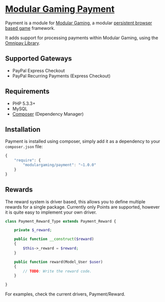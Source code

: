 # [Modular Gaming Payment](http://www.modulargaming.com)

Payment is a module for [Modular Gaming](https://github.com/modulargaming/modulargaming), a modular [persistent browser based game](http://www.pbbg.org) framework.

It adds support for processing payments within Modular Gaming, using the [Omnipay Library](https://github.com/adrianmacneil/omnipay).

## Supported Gateways

* PayPal Express Checkout
* PayPal Recurring Payments (Express Checkout)

## Requirements

* PHP 5.3.3+
* MySQL
* [Composer](http://getcomposer.org) (Dependency Manager)

## Installation

Payment is installed using composer, simply add it as a dependency to your ```composer.json``` file:
```javascript
{
	"require": {
		"modulargaming/payment": "~1.0.0"
	}
}
```

## Rewards

The reward system is driver based, this allows you to define multiple rewards for a single package.
Currently only Points are supported, however it is quite easy to implement your own driver.

```php
class Payment_Reward_Type extends Payment_Reward {

	private $_reward;

	public function __construct($reward)
	{
		$this->_reward = $reward;
	}

	public function reward(Model_User $user)
	{
		// TODO: Write the reward code.
	}

}
```
For examples, check the current drivers, Payment/Reward.